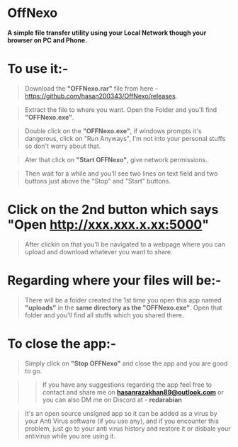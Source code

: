 # OffNexo
**A simple file transfer utility using your Local Network though your browser on PC and Phone.**

# To use it:-
> Download the **"OFFNexo.rar"** file from here - https://github.com/hasan200343/OffNexo/releases.

> Extract the file to where you want. Open the Folder and you'll find **"OFFNexo.exe"**.

> Double click on the **"OFFNexo.exe"**, if windows prompts it's dangerous, click on "Run Anyways", I'm not into your personal stuffs so don't worry about that.

> Ater that click on **"Start OFFNexo"**, give network permissions.

> Then wait for a while and you'll see two lines on text field and two buttons just above the "Stop" and "Start" buttons.

# Click on the 2nd button which says "Open http://xxx.xxx.x.xx:5000"
> After clickin on that you'll be navigated to a webpage where you can upload and download whatever you want to share.

# Regarding where your files will be:-
> There will be a folder created the 1st time you open this app named **"uploads"** in the **same directory as the "OFFNexo.exe"**.
> Open that folder and you'll find all stuffs which you shared there.



# To close the app:- 
> Simply click on **"Stop OFFNexo"** and close the app and you are good to go.

>> If you have any suggestions regarding the app feel free to contact and share me on **hasanrazakhan89@outlook.com** or you can also DM me on Discord at - **redarabian**

> It's an open source unsigned app so it can be added as a virus by your Anti Virus software (if you use any), and if you encounter this problem, just go to your anti virus history and restore it or disbale your antivirus while you are using it.
